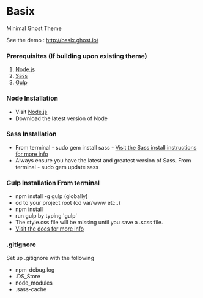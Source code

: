 # Basix

Minimal Ghost Theme

See the demo : http://basix.ghost.io/

### Prerequisites (If building upon existing theme)

1. [Node.js](http://nodejs.org/)
2. [Sass](http://sass-lang.com/)
3. [Gulp](http://gulpjs.com/)

### Node Installation

* Visit [Node.js](http://nodejs.org/)
* Download the latest version of Node

### Sass Installation

* From terminal - sudo gem install sass - [Visit the Sass install instructions for more info](http://sass-lang.com/install)
* Always ensure you have the latest and greatest version of Sass. From terminal - sudo gem update sass

### Gulp Installation From terminal

* npm install -g gulp (globally)
* cd to your project root (cd var/www etc..)
* npm install
* run gulp by typing 'gulp'
* The style.css file will be missing until you save a .scss file.
* [Visit the docs for more info](https://github.com/gulpjs/gulp/blob/master/docs/getting-started.md)

### .gitignore

Set up .gitignore with the following

* npm-debug.log
* .DS_Store
* node_modules
* .sass-cache
